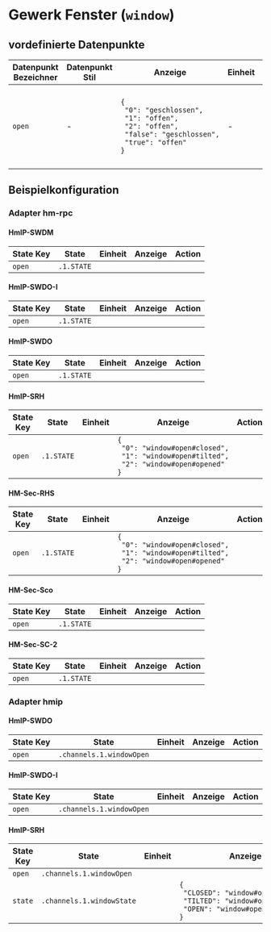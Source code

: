 
# Gewerk Fenster (`window`)

## vordefinierte Datenpunkte

<table><thead><tr><th>Datenpunkt Bezeichner</th><th>Datenpunkt Stil</th><th>Anzeige</th><th>Einheit</th><th>Icon</th><th>Icon Stil</th></tr></thead>
<tbody><tr><td><code>open</code></td><td>-</td><td><code>{<br />&nbsp;"0":&nbsp;"geschlossen",<br />&nbsp;"1":&nbsp;"offen",<br />&nbsp;"2":&nbsp;"offen",<br />&nbsp;"false":&nbsp;"geschlossen",<br />&nbsp;"true":&nbsp;"offen"<br />}</code></td><td>-</td><td><code>{<br />&nbsp;"0":&nbsp;"window-closed-variant",<br />&nbsp;"1":&nbsp;"window-open-variant",<br />&nbsp;"false":&nbsp;"window-closed-variant",<br />&nbsp;"true":&nbsp;"window-open-variant"<br />}</code></td><td>-</td></tr></tbody>
</table>

## Beispielkonfiguration


### Adapter hm-rpc


#### HmIP-SWDM

<table><thead><tr>
<th>State Key</th>
<th>State</th>
<th>Einheit</th>
<th>Anzeige</th>
<th>Action</th>
</thead><tbody>
<tr>
<td><code>open</td>
<td><code>.1.STATE</code></td>
<td><code></code></td>
<td></td>
<td><code></code></td>
</tr>
</tbody></table>

#### HmIP-SWDO-I

<table><thead><tr>
<th>State Key</th>
<th>State</th>
<th>Einheit</th>
<th>Anzeige</th>
<th>Action</th>
</thead><tbody>
<tr>
<td><code>open</td>
<td><code>.1.STATE</code></td>
<td><code></code></td>
<td></td>
<td><code></code></td>
</tr>
</tbody></table>

#### HmIP-SWDO

<table><thead><tr>
<th>State Key</th>
<th>State</th>
<th>Einheit</th>
<th>Anzeige</th>
<th>Action</th>
</thead><tbody>
<tr>
<td><code>open</td>
<td><code>.1.STATE</code></td>
<td><code></code></td>
<td></td>
<td><code></code></td>
</tr>
</tbody></table>

#### HmIP-SRH

<table><thead><tr>
<th>State Key</th>
<th>State</th>
<th>Einheit</th>
<th>Anzeige</th>
<th>Action</th>
</thead><tbody>
<tr>
<td><code>open</td>
<td><code>.1.STATE</code></td>
<td><code></code></td>
<td><code>{<br />&nbsp;"0":&nbsp;"window#open#closed",<br />&nbsp;"1":&nbsp;"window#open#tilted",<br />&nbsp;"2":&nbsp;"window#open#opened"<br />}</code></td>
<td><code></code></td>
</tr>
</tbody></table>

#### HM-Sec-RHS

<table><thead><tr>
<th>State Key</th>
<th>State</th>
<th>Einheit</th>
<th>Anzeige</th>
<th>Action</th>
</thead><tbody>
<tr>
<td><code>open</td>
<td><code>.1.STATE</code></td>
<td><code></code></td>
<td><code>{<br />&nbsp;"0":&nbsp;"window#open#closed",<br />&nbsp;"1":&nbsp;"window#open#tilted",<br />&nbsp;"2":&nbsp;"window#open#opened"<br />}</code></td>
<td><code></code></td>
</tr>
</tbody></table>

#### HM-Sec-Sco

<table><thead><tr>
<th>State Key</th>
<th>State</th>
<th>Einheit</th>
<th>Anzeige</th>
<th>Action</th>
</thead><tbody>
<tr>
<td><code>open</td>
<td><code>.1.STATE</code></td>
<td><code></code></td>
<td></td>
<td><code></code></td>
</tr>
</tbody></table>

#### HM-Sec-SC-2

<table><thead><tr>
<th>State Key</th>
<th>State</th>
<th>Einheit</th>
<th>Anzeige</th>
<th>Action</th>
</thead><tbody>
<tr>
<td><code>open</td>
<td><code>.1.STATE</code></td>
<td><code></code></td>
<td></td>
<td><code></code></td>
</tr>
</tbody></table>

### Adapter hmip


#### HmIP-SWDO

<table><thead><tr>
<th>State Key</th>
<th>State</th>
<th>Einheit</th>
<th>Anzeige</th>
<th>Action</th>
</thead><tbody>
<tr>
<td><code>open</td>
<td><code>.channels.1.windowOpen</code></td>
<td><code></code></td>
<td></td>
<td><code></code></td>
</tr>
</tbody></table>

#### HmIP-SWDO-I

<table><thead><tr>
<th>State Key</th>
<th>State</th>
<th>Einheit</th>
<th>Anzeige</th>
<th>Action</th>
</thead><tbody>
<tr>
<td><code>open</td>
<td><code>.channels.1.windowOpen</code></td>
<td><code></code></td>
<td></td>
<td><code></code></td>
</tr>
</tbody></table>

#### HmIP-SRH

<table><thead><tr>
<th>State Key</th>
<th>State</th>
<th>Einheit</th>
<th>Anzeige</th>
<th>Action</th>
</thead><tbody>
<tr>
<td><code>open</td>
<td><code>.channels.1.windowOpen</code></td>
<td><code></code></td>
<td></td>
<td><code></code></td>
</tr>
<tr>
<td><code>state</td>
<td><code>.channels.1.windowState</code></td>
<td><code></code></td>
<td><code>{<br />&nbsp;"CLOSED":&nbsp;"window#open#closed",<br />&nbsp;"TILTED":&nbsp;"window#open#tilted",<br />&nbsp;"OPEN":&nbsp;"window#open#opened"<br />}</code></td>
<td><code></code></td>
</tr>
</tbody></table>